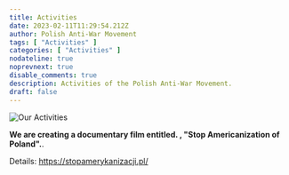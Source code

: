 ```yaml
---
title: Activities
date: 2023-02-11T11:29:54.212Z
author: Polish Anti-War Movement
tags: [ "Activities" ]
categories: [ "Activities" ]
nodateline: true
noprevnext: true
disable_comments: true
description: Activities of the Polish Anti-War Movement.
draft: false
---
```

![Our Activities](/SAP-1.jpeg)


__We are creating a documentary film entitled. , "Stop Americanization of Poland".__.


Details: https://stopamerykanizacji.pl/
